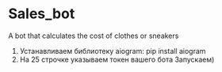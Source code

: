 # Sales_bot
A bot that calculates the cost of clothes or sneakers
1. Устанавливаем библиотеку aiogram: pip install aiogram
2. На 25 строчке указываем токен вашего бота
Запускаем)

